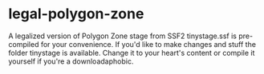 # legal-polygon-zone
A legalized version of Polygon Zone stage from SSF2
tinystage.ssf is pre-compiled for your convenience. If you'd like to make changes and stuff the folder tinystage is available.
Change it to your heart's content or compile it yourself if you're a downloadaphobic.
